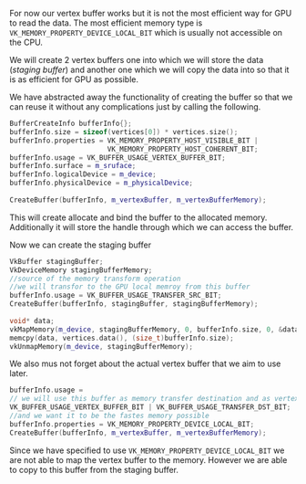 For now our vertex buffer works but it is not the most efficient way for GPU to read the data. The most efficient memory type is `VK_MEMORY_PROPERTY_DEVICE_LOCAL_BIT` which is usually not accessible on the CPU. 

We will create 2 vertex buffers one into which we will store the data (*staging buffer*) and another one which we will copy the data into so that it is as efficient for GPU as possible.

We have abstracted away the functionality of creating the buffer so that we can reuse it without any complications just by calling the following.

```c++
BufferCreateInfo bufferInfo{};  
bufferInfo.size = sizeof(vertices[0]) * vertices.size();  
bufferInfo.properties = VK_MEMORY_PROPERTY_HOST_VISIBLE_BIT |  
                        VK_MEMORY_PROPERTY_HOST_COHERENT_BIT;  
bufferInfo.usage = VK_BUFFER_USAGE_VERTEX_BUFFER_BIT;  
bufferInfo.surface = m_sruface;  
bufferInfo.logicalDevice = m_device;  
bufferInfo.physicalDevice = m_physicalDevice;  
  
CreateBuffer(bufferInfo, m_vertexBuffer, m_vertexBufferMemory);
```

This will create allocate and bind the buffer to the allocated memory. Additionally it will store the handle through which we can access the buffer. 

Now we can create the staging buffer

```c++
VkBuffer stagingBuffer;  
VkDeviceMemory stagingBufferMemory;
//source of the memory transform operation
//we will transfor to the GPU local memroy from this buffer
bufferInfo.usage = VK_BUFFER_USAGE_TRANSFER_SRC_BIT;  
CreateBuffer(bufferInfo, stagingBuffer, stagingBufferMemory);  
  
void* data;  
vkMapMemory(m_device, stagingBufferMemory, 0, bufferInfo.size, 0, &data);  
memcpy(data, vertices.data(), (size_t)bufferInfo.size);  
vkUnmapMemory(m_device, stagingBufferMemory);
```

We also mus not forget about the actual vertex buffer that we aim to use later. 

```c++
bufferInfo.usage =
// we will use this buffer as memory transfer destination and as vertex buffer at once
VK_BUFFER_USAGE_VERTEX_BUFFER_BIT | VK_BUFFER_USAGE_TRANSFER_DST_BIT;
//and we want it to be the fastes memory possible
bufferInfo.properties = VK_MEMORY_PROPERTY_DEVICE_LOCAL_BIT;  
CreateBuffer(bufferInfo, m_vertexBuffer, m_vertexBufferMemory);
```

Since we have specified to use `VK_MEMORY_PROPERTY_DEVICE_LOCAL_BIT` we are not able to map the vertex buffer to the memory. However we are able to copy to this buffer from the staging buffer. 

